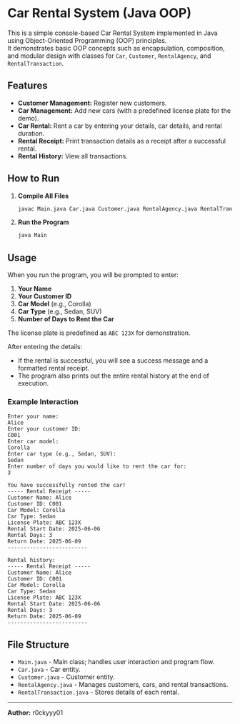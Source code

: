 # Car Rental System (Java OOP)

This is a simple console-based Car Rental System implemented in Java using Object-Oriented Programming (OOP) principles.  
It demonstrates basic OOP concepts such as encapsulation, composition, and modular design with classes for `Car`, `Customer`, `RentalAgency`, and `RentalTransaction`.

## Features

- **Customer Management:** Register new customers.
- **Car Management:** Add new cars (with a predefined license plate for the demo).
- **Car Rental:** Rent a car by entering your details, car details, and rental duration.
- **Rental Receipt:** Print transaction details as a receipt after a successful rental.
- **Rental History:** View all transactions.

## How to Run

1. **Compile All Files**
    ```sh
    javac Main.java Car.java Customer.java RentalAgency.java RentalTransaction.java
    ```

2. **Run the Program**
    ```sh
    java Main
    ```

## Usage

When you run the program, you will be prompted to enter:

1. **Your Name**
2. **Your Customer ID**
3. **Car Model** (e.g., Corolla)
4. **Car Type** (e.g., Sedan, SUV)
5. **Number of Days to Rent the Car**

The license plate is predefined as `ABC 123X` for demonstration.

After entering the details:

- If the rental is successful, you will see a success message and a formatted rental receipt.
- The program also prints out the entire rental history at the end of execution.

### Example Interaction

```
Enter your name:
Alice
Enter your customer ID:
C001
Enter car model:
Corolla
Enter car type (e.g., Sedan, SUV):
Sedan
Enter number of days you would like to rent the car for:
3

You have successfully rented the car!
----- Rental Receipt -----
Customer Name: Alice
Customer ID: C001
Car Model: Corolla
Car Type: Sedan
License Plate: ABC 123X
Rental Start Date: 2025-06-06
Rental Days: 3
Return Date: 2025-06-09
-------------------------

Rental history:
----- Rental Receipt -----
Customer Name: Alice
Customer ID: C001
Car Model: Corolla
Car Type: Sedan
License Plate: ABC 123X
Rental Start Date: 2025-06-06
Rental Days: 3
Return Date: 2025-06-09
-------------------------
```

## File Structure

- `Main.java` - Main class; handles user interaction and program flow.
- `Car.java` - Car entity.
- `Customer.java` - Customer entity.
- `RentalAgency.java` - Manages customers, cars, and rental transactions.
- `RentalTransaction.java` - Stores details of each rental.

---
**Author:** r0ckyyy01
